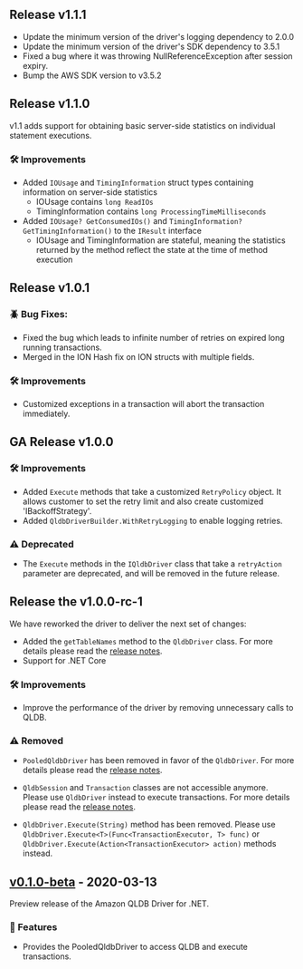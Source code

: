 ## Release v1.1.1

* Update the minimum version of the driver's logging dependency to 2.0.0
* Update the minimum version of the driver's SDK dependency to 3.5.1
* Fixed a bug where it was throwing NullReferenceException after session expiry.
* Bump the AWS SDK version to v3.5.2

## Release v1.1.0

v1.1 adds support for obtaining basic server-side statistics on individual statement executions.

### :hammer_and_wrench: Improvements

* Added `IOUsage` and `TimingInformation` struct types containing information on server-side statistics
  * IOUsage contains `long ReadIOs`
  * TimingInformation contains `long ProcessingTimeMilliseconds`
* Added `IOUsage? GetConsumedIOs()` and `TimingInformation? GetTimingInformation()` to the `IResult` interface
  * IOUsage and TimingInformation are stateful, meaning the statistics returned by the method reflect the state at the time of method execution

## Release v1.0.1

### :beetle: Bug Fixes:
* Fixed the bug which leads to infinite number of retries on expired long running transactions.
* Merged in the ION Hash fix on ION structs with multiple fields.

### :hammer_and_wrench: Improvements
* Customized exceptions in a transaction will abort the transaction immediately.

## GA Release v1.0.0

### :hammer_and_wrench: Improvements
* Added `Execute` methods that take a customized `RetryPolicy` object. It allows customer to set the retry limit and also create customized 'IBackoffStrategy'.
* Added `QldbDriverBuilder.WithRetryLogging` to enable logging retries.

### :warning: Deprecated
* The `Execute` methods in the `IQldbDriver` class that take a `retryAction` parameter are deprecated, and will be removed in the future release.

## Release the v1.0.0-rc-1
We have reworked the driver to deliver the next set of changes:


* Added the `getTableNames` method to the `QldbDriver` class. For more details please
read the [release notes](https://github.com/awslabs/amazon-qldb-driver-dotnet/releases/tag/v1.0.0-rc.1).
* Support for .NET Core

### :hammer_and_wrench: Improvements
* Improve the performance of the driver by removing unnecessary calls to QLDB.


### :warning: Removed
* `PooledQldbDriver` has been removed in favor of the `QldbDriver`. For more
details please read the [release notes](https://github.com/awslabs/amazon-qldb-driver-dotnet/releases/tag/v1.0.0-rc.1).

* `QldbSession` and `Transaction` classes are not accessible anymore. Please use
`QldbDriver` instead to execute transactions. For more details please read 
the [release notes](https://github.com/awslabs/amazon-qldb-driver-dotnet/releases/tag/v1.0.0-rc.1).

* `QldbDriver.Execute(String)` method has been removed. Please use `QldbDriver.Execute<T>(Func<TransactionExecutor, T> func)` or 
`QldbDriver.Execute(Action<TransactionExecutor> action)` methods instead.

## [v0.1.0-beta](https://github.com/awslabs/amazon-qldb-driver-dotnet/releases/tag/v0.1.0-beta) - 2020-03-13 

Preview release of the Amazon QLDB Driver for .NET.
### :tada: Features 
- Provides the PooledQldbDriver to access QLDB and execute transactions.


